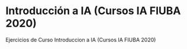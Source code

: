 # Introducción a IA (Cursos IA FIUBA 2020)

Ejercicios de Curso Introduccion a IA (Cursos IA FIUBA 2020)
